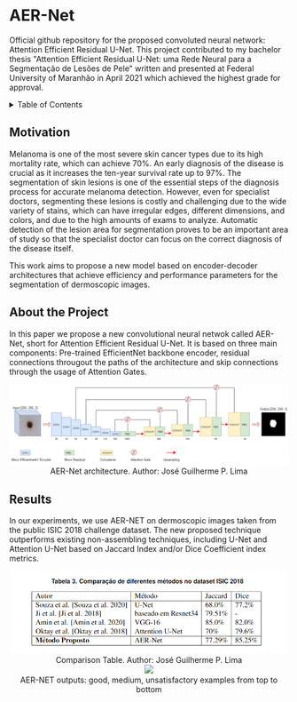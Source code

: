 # AER-Net

Official github repository for the proposed convoluted neural network: Attention Efficient Residual U-Net. This project contributed to my bachelor thesis "Attention Efficient Residual U-Net: uma Rede Neural para a Segmentação de Lesões de Pele" written and presented at Federal University of Maranhão in April 2021 which achieved the highest grade for approval.

<!-- TABLE OF CONTENTS -->
<details>
  <summary>Table of Contents</summary>
  <ol>
    <li>
      <a href="#Motivation">Motivation</a>
      <ul>
        <li><a href="#built-with">Built With</a></li>
      </ul>
    </li>
    <li>
      <a href="#About the Project">About the Project</a>
      <ul>
        <li><a href="#prerequisites">Prerequisites</a></li>
        <li><a href="#installation">Installation</a></li>
      </ul>
    </li>
    <li><a href="#Results">Results</a></li>
  </ol>
</details>

<!-- MOTIVATION AND INTRODUCTION -->

## Motivation

Melanoma is one of the most severe skin cancer types due to its high mortality rate, which can achieve 70%. An early diagnosis of the disease is crucial as it increases the ten-year survival rate up to 97%. The segmentation of skin lesions is one of the essential steps of the diagnosis process for accurate melanoma detection. However, even for specialist doctors, segmenting these lesions is costly and challenging due to the wide variety of stains, which can have irregular edges, different dimensions, and colors, and due to the high amounts of exams to analyze. Automatic detection of the lesion area for segmentation proves to be an important area of study so that the specialist doctor can focus on the correct diagnosis of the disease itself. 

This work aims to propose a new model based on encoder-decoder architectures that achieve efficiency and performance parameters for the segmentation of dermoscopic images.

## About the Project

In this paper we propose a new convolutional neural netwok called AER-Net, short for Attention Efficient Residual U-Net. It is based on three main components:
Pre-trained EfficientNet backbone encoder, residual connections througout the paths of the architecture and skip connections through the usage of Attention Gates. 

<div  align="center">
<img src="./imgs/AER-Net architecture.png" width = "700">
</div>
<div  align="center">
<figcaption>AER-Net architecture. Author: José Guilherme P. Lima</figcaption>
</div>

## Results

In our experiments, we use AER-NET on dermoscopic images taken from the public ISIC 2018 challenge dataset. The new proposed technique outperforms existing non-assembling techniques, including U-Net and Attention U-Net based on Jaccard Index and/or Dice Coefficient index metrics.

<div  align="center">
<img src="./imgs/Comparison_Table.PNG" width = "500">
</div>
<div  align="center">
<figcaption>Comparison Table. Author: José Guilherme P. Lima</figcaption>
</div>

<div  align="center">
<img src="./imgs/aer example.png" width = "500">
</div>
<div  align="center">
<figcaption>AER-NET outputs: good, medium, unsatisfactory examples from top to bottom</figcaption>
</div>


